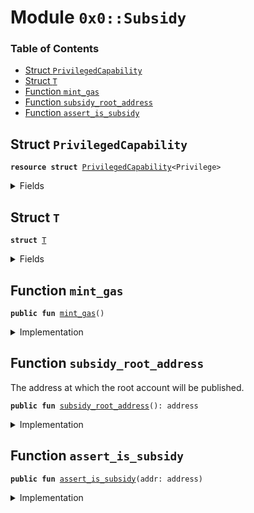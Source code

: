 
<a name="0x0_Subsidy"></a>

# Module `0x0::Subsidy`

### Table of Contents

-  [Struct `PrivilegedCapability`](#0x0_Subsidy_PrivilegedCapability)
-  [Struct `T`](#0x0_Subsidy_T)
-  [Function `mint_gas`](#0x0_Subsidy_mint_gas)
-  [Function `subsidy_root_address`](#0x0_Subsidy_subsidy_root_address)
-  [Function `assert_is_subsidy`](#0x0_Subsidy_assert_is_subsidy)



<a name="0x0_Subsidy_PrivilegedCapability"></a>

## Struct `PrivilegedCapability`



<pre><code><b>resource</b> <b>struct</b> <a href="#0x0_Subsidy_PrivilegedCapability">PrivilegedCapability</a>&lt;Privilege&gt;
</code></pre>



<details>
<summary>Fields</summary>


<dl>
<dt>

<code>dummy_field: bool</code>
</dt>
<dd>

</dd>
</dl>


</details>

<a name="0x0_Subsidy_T"></a>

## Struct `T`



<pre><code><b>struct</b> <a href="#0x0_Subsidy_T">T</a>
</code></pre>



<details>
<summary>Fields</summary>


<dl>
<dt>

<code>dummy_field: bool</code>
</dt>
<dd>

</dd>
</dl>


</details>

<a name="0x0_Subsidy_mint_gas"></a>

## Function `mint_gas`



<pre><code><b>public</b> <b>fun</b> <a href="#0x0_Subsidy_mint_gas">mint_gas</a>()
</code></pre>



<details>
<summary>Implementation</summary>


<pre><code><b>public</b> <b>fun</b> <a href="#0x0_Subsidy_mint_gas">mint_gas</a>() {

}
</code></pre>



</details>

<a name="0x0_Subsidy_subsidy_root_address"></a>

## Function `subsidy_root_address`

The address at which the root account will be published.


<pre><code><b>public</b> <b>fun</b> <a href="#0x0_Subsidy_subsidy_root_address">subsidy_root_address</a>(): address
</code></pre>



<details>
<summary>Implementation</summary>


<pre><code><b>public</b> <b>fun</b> <a href="#0x0_Subsidy_subsidy_root_address">subsidy_root_address</a>(): address {
    0xDEED
}
</code></pre>



</details>

<a name="0x0_Subsidy_assert_is_subsidy"></a>

## Function `assert_is_subsidy`



<pre><code><b>public</b> <b>fun</b> <a href="#0x0_Subsidy_assert_is_subsidy">assert_is_subsidy</a>(addr: address)
</code></pre>



<details>
<summary>Implementation</summary>


<pre><code><b>public</b> <b>fun</b> <a href="#0x0_Subsidy_assert_is_subsidy">assert_is_subsidy</a>(addr: address) {
  Transaction::assert(addr == <a href="#0x0_Subsidy_subsidy_root_address">subsidy_root_address</a>(), 1001);
}
</code></pre>



</details>
